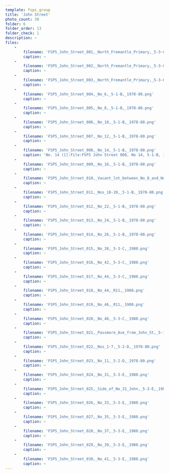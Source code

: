 ```yaml
---
template: fsps_group
title: 'John Street'
photo_count: 30
folder: 6
folder_order: 13
folder_check: 1
description: ~
files:
    -
        filename: 'FSPS_John_Street_001,_North_Fremantle_Primary,_5-3-C,_1980.png'
        caption: ~
    -
        filename: 'FSPS_John_Street_002,_North_Fremantle_Primary,_5-3-C,_1980.png'
        caption: ~
    -
        filename: 'FSPS_John_Street_003,_North_Fremantle_Primary,_5-3-C,_1980.png'
        caption: ~
    -
        filename: 'FSPS_John_Street_004,_No_6,_5-1-B,_1978-80.png'
        caption: ~
    -
        filename: 'FSPS_John_Street_005,_No_8,_5-1-B,_1978-80.png'
        caption: ~
    -
        filename: 'FSPS_John_Street_006,_No_10,_5-1-B,_1978-80.png'
        caption: ~
    -
        filename: 'FSPS_John_Street_007,_No_12,_5-1-B,_1978-80.png'
        caption: ~
    -
        filename: 'FSPS_John_Street_008,_No_14,_5-1-B,_1978-80.png'
        caption: 'No. 14 ([[:File:FSPS John Street 008, No 14, 5-1-B, 1978-80 (verso).png|verso]])'
    -
        filename: 'FSPS_John_Street_009,_No_16,_5-1-B,_1978-80.png'
        caption: ~
    -
        filename: 'FSPS_John_Street_010,_Vacant_lot_between_No_8_and_No_12,_5-1-B,_1978-80.png'
        caption: ~
    -
        filename: 'FSPS_John_Street_011,_Nos_18-20,_5-1-B,_1978-80.png'
        caption: ~
    -
        filename: 'FSPS_John_Street_012,_No_22,_5-1-B,_1978-80.png'
        caption: ~
    -
        filename: 'FSPS_John_Street_013,_No_24,_5-1-B,_1978-80.png'
        caption: ~
    -
        filename: 'FSPS_John_Street_014,_No_26,_5-1-B,_1978-80.png'
        caption: ~
    -
        filename: 'FSPS_John_Street_015,_No_38,_5-3-C,_1980.png'
        caption: ~
    -
        filename: 'FSPS_John_Street_016,_No_42,_5-3-C,_1980.png'
        caption: ~
    -
        filename: 'FSPS_John_Street_017,_No_44,_5-3-C,_1980.png'
        caption: ~
    -
        filename: 'FSPS_John_Street_018,_No_44,_R11,_1980.png'
        caption: ~
    -
        filename: 'FSPS_John_Street_019,_No_46,_R11,_1980.png'
        caption: ~
    -
        filename: 'FSPS_John_Street_020,_No_46,_5-3-C,_1980.png'
        caption: ~
    -
        filename: 'FSPS_John_Street_021,_Passmore_Ave_from_John_St,_5-1-B,_1978-80.png'
        caption: ~
    -
        filename: 'FSPS_John_Street_022,_Nos_1-7,_5-2-D,_1978-80.png'
        caption: ~
    -
        filename: 'FSPS_John_Street_023,_No_11,_5-2-D,_1978-80.png'
        caption: ~
    -
        filename: 'FSPS_John_Street_024,_No_31,_5-3-E,_1980.png'
        caption: ~
    -
        filename: 'FSPS_John_Street_025,_Side_of_No_31_John,_5-3-E,_1980.png'
        caption: ~
    -
        filename: 'FSPS_John_Street_026,_No_33,_5-3-E,_1980.png'
        caption: ~
    -
        filename: 'FSPS_John_Street_027,_No_35,_5-3-E,_1980.png'
        caption: ~
    -
        filename: 'FSPS_John_Street_028,_No_37,_5-3-E,_1980.png'
        caption: ~
    -
        filename: 'FSPS_John_Street_029,_No_39,_5-3-E,_1980.png'
        caption: ~
    -
        filename: 'FSPS_John_Street_030,_No_41,_5-3-E,_1980.png'
        caption: ~
---
```

